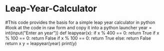 # Leap-Year-Calculator
#This code provides the basis for a simple leap year calculator in python
#look at the code in raw form and copy it into a python launcher
year = int(input("Enter an year"))
def leapyear(x):
  if x % 400 == 0:
    return True
  if x % 100 == 0:
    return False
  if x % 100 == 0:
    return True
  else:
    return False
  return x
y = leapyear(year)
print(y)
